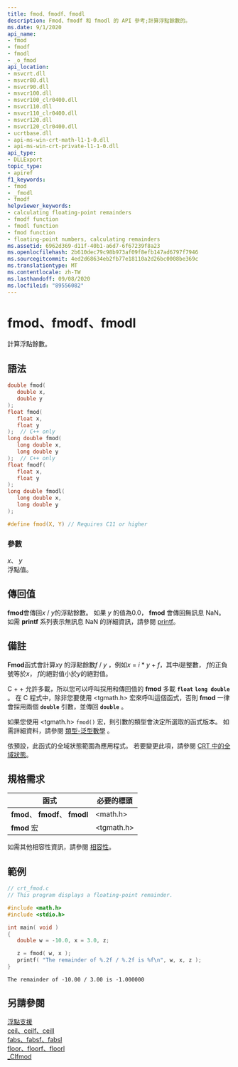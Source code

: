 ```yaml
---
title: fmod、fmodf、fmodl
description: Fmod、fmodf 和 fmodl 的 API 參考;計算浮點餘數的。
ms.date: 9/1/2020
api_name:
- fmod
- fmodf
- fmodl
- _o_fmod
api_location:
- msvcrt.dll
- msvcr80.dll
- msvcr90.dll
- msvcr100.dll
- msvcr100_clr0400.dll
- msvcr110.dll
- msvcr110_clr0400.dll
- msvcr120.dll
- msvcr120_clr0400.dll
- ucrtbase.dll
- api-ms-win-crt-math-l1-1-0.dll
- api-ms-win-crt-private-l1-1-0.dll
api_type:
- DLLExport
topic_type:
- apiref
f1_keywords:
- fmod
- _fmodl
- fmodf
helpviewer_keywords:
- calculating floating-point remainders
- fmodf function
- fmodl function
- fmod function
- floating-point numbers, calculating remainders
ms.assetid: 6962d369-d11f-40b1-a6d7-6f67239f8a23
ms.openlocfilehash: 2b610dec79c98b973af09f8efb147ad6797f7946
ms.sourcegitcommit: 4ed2d68634eb2fb77e18110a2d26bc0008be369c
ms.translationtype: MT
ms.contentlocale: zh-TW
ms.lasthandoff: 09/08/2020
ms.locfileid: "89556082"
---
```

# <a name="fmod-fmodf-fmodl"></a>fmod、fmodf、fmodl

計算浮點餘數。

## <a name="syntax"></a>語法

```C
double fmod(
   double x,
   double y
);
float fmod(
   float x,
   float y
);  // C++ only
long double fmod(
   long double x,
   long double y
);  // C++ only
float fmodf(
   float x,
   float y
);
long double fmodl(
   long double x,
   long double y
);

#define fmod(X, Y) // Requires C11 or higher
```

### <a name="parameters"></a>參數

*x*、 *y*\
浮點值。

## <a name="return-value"></a>傳回值

**fmod**會傳回*x*  /  *y*的浮點餘數。 如果 *y* 的值為0.0， **fmod** 會傳回無訊息 NaN。 如需 **printf** 系列表示無訊息 NaN 的詳細資訊，請參閱 [printf](printf-printf-l-wprintf-wprintf-l.md)。

## <a name="remarks"></a>備註

**Fmod**函式會計算*x*y 的浮點餘數*f*  /  *y* ，例如*x*  =  *i* \* *y*  +  *f*，其中*i*是整數， *f*的正負號等於*x*， *f*的絕對值小於*y*的絕對值。

C + + 允許多載，所以您可以呼叫採用和傳回值的 **fmod** 多載 **`float`** **`long double`** 。 在 C 程式中，除非您要使用 \<tgmath.h> 宏來呼叫這個函式，否則 **fmod** 一律會採用兩個 **`double`** 引數，並傳回 **`double`** 。

如果您使用 \<tgmath.h> `fmod()` 宏，則引數的類型會決定所選取的函式版本。 如需詳細資料，請參閱 [類型-泛型數學](../../c-runtime-library/tgmath.md) 。

依預設，此函式的全域狀態範圍為應用程式。 若要變更此項，請參閱 [CRT 中的全域狀態](../global-state.md)。

## <a name="requirements"></a>規格需求

|函式|必要的標頭|
|--------------|---------------------|
|**fmod**、 **fmodf**、 **fmodl**|\<math.h>|
|**fmod** 宏 | \<tgmath.h> |

如需其他相容性資訊，請參閱 [相容性](../../c-runtime-library/compatibility.md)。

## <a name="example"></a>範例

```C
// crt_fmod.c
// This program displays a floating-point remainder.

#include <math.h>
#include <stdio.h>

int main( void )
{
   double w = -10.0, x = 3.0, z;

   z = fmod( w, x );
   printf( "The remainder of %.2f / %.2f is %f\n", w, x, z );
}
```

```Output
The remainder of -10.00 / 3.00 is -1.000000
```

## <a name="see-also"></a>另請參閱

[浮點支援](../../c-runtime-library/floating-point-support.md)<br/>
[ceil、ceilf、ceill](ceil-ceilf-ceill.md)<br/>
[fabs、fabsf、fabsl](fabs-fabsf-fabsl.md)<br/>
[floor、floorf、floorl](floor-floorf-floorl.md)<br/>
[_CIfmod](../../c-runtime-library/cifmod.md)<br/>
